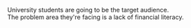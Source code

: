 University students are going to be the target audience.  
The problem area they're facing is a lack of financial literacy.
